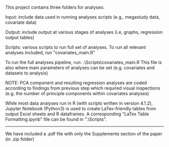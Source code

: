 This project contains three folders for analyses:

Input: include data used in running analyses scripts (e.g., megastudy data, covariate data)

Output: include output at various stages of analyses (i.e, graphs, regression output tables)

Scripts: various scripts to run full set of analyses. To run all relevant analyses included, run "covariates_main.R"


To run the full analyses pipeline, run: .\Scripts\covariates_main.R
This file is also where main parameters of analyses can be set (e.g. covariates and datasets to analysis)

NOTE: PCA component and resulting regression analyses are coded according to findings from previous step which required visual inspections (e.g. the number of principle components within covariates analyses)

While most data analyses run in R (with scripts written in version 4.1.2), Jupyter Notebook (Python3) is used to create LaTex-friendly tables from output Excel sheets and R dataframes. A corresponding "LaTex Table Formatting.ipynb" file can be found in ".\Scripts\".

_____________________
We have included a .pdf file with only the Supplements section of the paper (in .zip folder)

